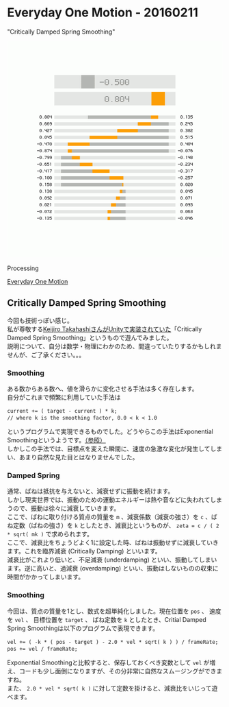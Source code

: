 # Everyday One Motion - 20160211  

"Critically Damped Spring Smoothing"  

![](20160211.gif)  

Processing  

[Everyday One Motion](http://motions.work/motion/98)  

## Critically Damped Spring Smoothing

今回も技術っぽい感じ。  
私が尊敬する[Keijiro TakahashiさんがUnityで実装されていた](http://radiumsoftware.tumblr.com/post/137001869724)「Critically Damped Spring Smoothing」というもので遊んでみました。  
説明について、自分は数学・物理にわかのため、間違っていたりするかもしれませんが、ご了承ください。。。  

### Smoothing

ある数からある数へ、値を滑らかに変化させる手法は多く存在します。  
自分がこれまで頻繁に利用していた手法は  
```
current += ( target - current ) * k;
// where k is the smoothing factor, 0.0 < k < 1.0
```
というプログラムで実現できるものでした。どうやらこの手法はExponential Smoothingというようです。[（参照）](https://en.wikipedia.org/wiki/Exponential_smoothing)  
しかしこの手法では、目標点を変えた瞬間に、速度の急激な変化が発生してしまい、あまり自然な見た目とはなりませんでした。  

### Damped Spring

通常、ばねは抵抗を与えないと、減衰せずに振動を続けます。  
しかし現実世界では、振動のための運動エネルギーは熱や音などに失われてしまうので、振動は徐々に減衰していきます。  
ここで、ばねに取り付ける質点の質量を `m` 、減衰係数（減衰の強さ）を `c` 、ばね定数（ばねの強さ）を `k` としたとき、減衰比というものが、 `zeta = c / ( 2 * sqrt( mk )` で求められます。  
ここで、減衰比をちょうどよく1に設定した時、ばねは振動せずに減衰していきます。これを臨界減衰 (Critically Damping) といいます。  
減衰比がこれより低いと、不足減衰 (underdamping) といい、振動してしまいます。逆に高いと、過減衰 (overdamping) といい、振動はしないものの収束に時間がかかってしまいます。

### Smoothing

今回は、質点の質量を1とし、数式を超単純化しました。現在位置を `pos` 、 速度を `vel` 、 目標位置を `target` 、 ばね定数を `k` としたとき、Critial Damped Spring Smoothingは以下のプログラムで表現できます。
```
vel += ( -k * ( pos - target ) - 2.0 * vel * sqrt( k ) ) / frameRate;
pos += vel / frameRate;
```
Exponential Smoothingと比較すると、保存しておくべき変数として `vel` が増え、コードも少し面倒になりますが、その分非常に自然なスムージングができますね。  
また、 `2.0 * vel * sqrt( k )` に対して定数を掛けると、減衰比をいじって遊べます。
